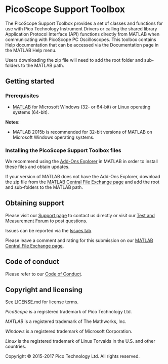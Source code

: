 # PicoScope Support Toolbox

The PicoScope Support Toolbox provides a set of classes and functions for use with Pico Technology Instrument Drivers or calling the shared library Application Protocol Interface (API) functions directly from MATLAB when communicating with PicoScope PC Oscilloscopes. 
This toolbox contains Help documentation that can be accessed via the Documentation page in the MATLAB Help menu.

Users downloading the zip file will need to add the root folder and sub-folders to the MATLAB path.

## Getting started

### Prerequisites

* [MATLAB](https://uk.mathworks.com/products/matlab.html) for Microsoft Windows (32- or 64-bit) or Linux operating systems (64-bit).

**Notes:**

* MATLAB 2015b is recommended for 32-bit versions of MATLAB on Microsoft Windows operating systems.

### Installing the PicoScope Support Toolbox files

We recommend using the [Add-Ons Explorer](https://uk.mathworks.com/help/matlab/matlab_env/get-add-ons.html) in MATLAB in order to install these files and obtain updates.

If your version of MATLAB does not have the Add-Ons Explorer, download the zip file from the [MATLAB Central File Exchange page](https://uk.mathworks.com/matlabcentral/fileexchange/53681-picoscope-support-toolbox)
 and add the root and sub-folders to the MATLAB path.

## Obtaining support

Please visit our [Support page](https://www.picotech.com/tech-support) to contact us directly or visit our [Test and Measurement Forum](https://www.picotech.com/support/forum71.html) to post questions.

Issues can be reported via the [Issues tab](https://github.com/picotech/picosdk-matlab-picoscope-support-toolbox/issues).

Please leave a comment and rating for this submission on our [MATLAB Central File Exchange page](https://uk.mathworks.com/matlabcentral/fileexchange/53681-picoscope-support-toolbox).

## Code of conduct

Please refer to our [Code of Conduct](.github/CODE_OF_CONDUCT.md).

## Copyright and licensing

See [LICENSE.md](LICENSE.md) for license terms. 

*PicoScope* is a registered trademark of Pico Technology Ltd. 

*MATLAB* is a registered trademark of The Mathworks, Inc.

*Windows* is a registered trademark of Microsoft Corporation. 

*Linux* is the registered trademark of Linus Torvalds in the U.S. and other countries.

Copyright © 2015-2017 Pico Technology Ltd. All rights reserved.